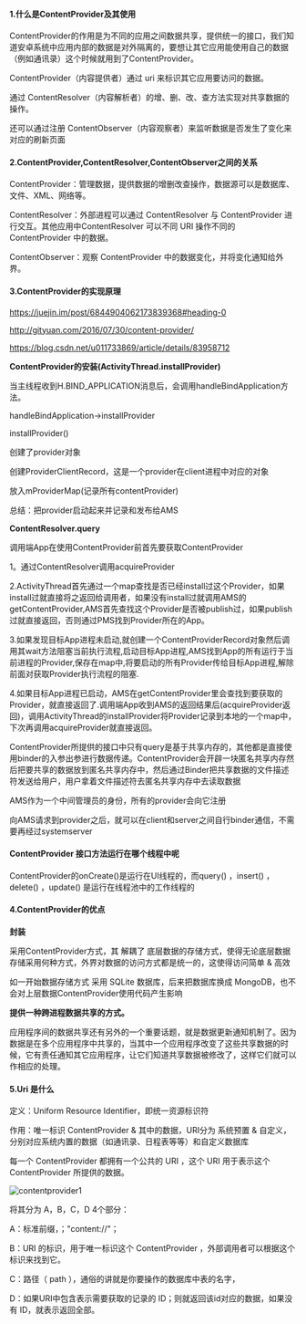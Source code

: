 
####  1.什么是ContentProvider及其使用

ContentProvider的作用是为不同的应用之间数据共享，提供统一的接口，我们知道安卓系统中应用内部的数据是对外隔离的，要想让其它应用能使用自己的数据（例如通讯录）这个时候就用到了ContentProvider。

ContentProvider（内容提供者）通过 uri 来标识其它应用要访问的数据。

通过 ContentResolver（内容解析者）的增、删、改、查方法实现对共享数据的操作。

还可以通过注册 ContentObserver（内容观察者）来监听数据是否发生了变化来对应的刷新页面

####  2.ContentProvider,ContentResolver,ContentObserver之间的关系

ContentProvider：管理数据，提供数据的增删改查操作，数据源可以是数据库、文件、XML、网络等。

ContentResolver：外部进程可以通过 ContentResolver 与 ContentProvider 进行交互。其他应用中ContentResolver 可以不同 URI 操作不同的 ContentProvider 中的数据。

ContentObserver：观察 ContentProvider 中的数据变化，并将变化通知给外界。


####  3.ContentProvider的实现原理

https://juejin.im/post/6844904062173839368#heading-0

http://gityuan.com/2016/07/30/content-provider/

https://blog.csdn.net/u011733869/article/details/83958712

**ContentProvider的安装(ActivityThread.installProvider)**

当主线程收到H.BIND_APPLICATION消息后，会调用handleBindApplication方法。

handleBindApplication->installProvider

installProvider()

创建了provider对象

创建ProviderClientRecord，这是一个provider在client进程中对应的对象

放入mProviderMap(记录所有contentProvider)

总结：把provider启动起来并记录和发布给AMS


**ContentResolver.query**

调用端App在使用ContentProvider前首先要获取ContentProvider

1。通过ContentResolver调用acquireProvider

2.ActivityThread首先通过一个map查找是否已经install过这个Provider，如果install过就直接将之返回给调用者，如果没有install过就调用AMS的getContentProvider,AMS首先查找这个Provider是否被publish过，如果publish过就直接返回，否则通过PMS找到Provider所在的App。

3.如果发现目标App进程未启动,就创建一个ContentProviderRecord对象然后调用其wait方法阻塞当前执行流程,启动目标App进程,AMS找到App的所有运行于当前进程的Provider,保存在map中,将要启动的所有Provider传给目标App进程,解除前面对获取Provider执行流程的阻塞.

4.如果目标App进程已启动，AMS在getContentProvider里会查找到要获取的Provider，就直接返回了.调用端App收到AMS的返回结果后(acquireProvider返回)，调用ActivityThread的installProvider将Provider记录到本地的一个map中，下次再调用acquireProvider就直接返回。

ContentProvider所提供的接口中只有query是基于共享内存的，其他都是直接使用binder的入参出参进行数据传递。ContentProvider会开辟一块匿名共享内存然后把要共享的数据放到匿名共享内存中，然后通过Binder把共享数据的文件描述符发送给用户，用户拿着文件描述符去匿名共享内存中去读取数据

AMS作为一个中间管理员的身份，所有的provider会向它注册

向AMS请求到provider之后，就可以在client和server之间自行binder通信，不需要再经过systemserver


####  ContentProvider 接口方法运行在哪个线程中呢
ContentProvider的onCreate()是运行在UI线程的，而query() ，insert() ，delete() ，update() 是运行在线程池中的工作线程的

####  4.ContentProvider的优点

**封装**

采用ContentProvider方式，其 解耦了 底层数据的存储方式，使得无论底层数据存储采用何种方式，外界对数据的访问方式都是统一的，这使得访问简单 & 高效

如一开始数据存储方式 采用 SQLite 数据库，后来把数据库换成 MongoDB，也不会对上层数据ContentProvider使用代码产生影响

**提供一种跨进程数据共享的方式。**

应用程序间的数据共享还有另外的一个重要话题，就是数据更新通知机制了。因为数据是在多个应用程序中共享的，当其中一个应用程序改变了这些共享数据的时候，它有责任通知其它应用程序，让它们知道共享数据被修改了，这样它们就可以作相应的处理。

####  5.Uri 是什么

定义：Uniform Resource Identifier，即统一资源标识符

作用：唯一标识 ContentProvider & 其中的数据，URI分为 系统预置 & 自定义，分别对应系统内置的数据（如通讯录、日程表等等）和自定义数据库

每一个 ContentProvider 都拥有一个公共的 URI ，这个 URI 用于表示这个 ContentProvider 所提供的数据。

![contentprovider1](../../img/contentprovider1.png)

将其分为 A，B，C，D 4个部分：

A：标准前缀，；"content://"；

B：URI 的标识，用于唯一标识这个 ContentProvider ，外部调用者可以根据这个标识来找到它。

C：路径（ path ），通俗的讲就是你要操作的数据库中表的名字，

D：如果URI中包含表示需要获取的记录的 ID；则就返回该id对应的数据，如果没有 ID，就表示返回全部。
